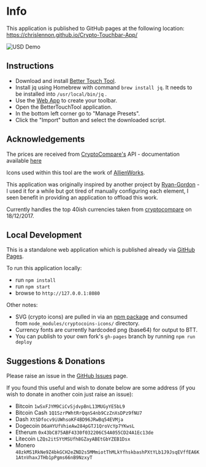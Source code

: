 # Info
This application is published to GitHub pages at the following location: https://chrislennon.github.io/Crypto-Touchbar-App/

![USD Demo](https://imgur.com/gallery/KAbyZ)

## Instructions
- Download and install [Better Touch Tool](https://www.boastr.net/).
- Install jq using Homebrew with command `brew install jq`. It needs to be installed into `/usr/local/bin/jq` .
- Use the [Web App](https://chrislennon.github.io/Crypto-Touchbar-App/) to create your toolbar.
- Open the BetterTouchTool application.
- In the bottom left corner go to "Manage Presets".
- Click the "Import" button and select the downloaded script.

## Acknowledgements
The prices are received from [CryptoCompare's](https://www.cryptocompare.com/) API - documentation available [here](https://www.cryptocompare.com/api/#)

Icons used within this tool are the work of [AllienWorks](https://github.com/allienworks/cryptocoins).

This application was originally inspired by another project by [Ryan-Gordon](https://github.com/Ryan-Gordon/Crypto-Touchbar) - I used it for a while but got tired of manually configuring each element, I seen benefit in providing an application to offload this work.

Currently handles the top 40ish currencies taken from [cryptocompare](https://www.cryptocompare.com/coins/#/usd) on 18/12/2017.

## Local Development

This is a standalone web application which is published already via [GitHub Pages](https://chrislennon.github.io/Crypto-Touchbar-App/).

To run this application locally:

- run `npm install`
- run `npm start`
- browse to `http://127.0.0.1:8080`

Other notes:

- SVG (crypto icons) are pulled in via an [npm package](https://www.npmjs.com/package/cryptocoins-icons) and consumed from `node_modules/cryptocoins-icons/` directory.
- Currency fonts are currently hardcoded png (base64) for output to BTT.
- You can publish to your own fork's `gh-pages` branch by running `npm run deploy`

## Suggestions & Donations

Please raise an issue in the [GitHub Issues](https://github.com/chrislennon/Crypto-Touchbar-App/issues) page.

If you found this useful and wish to donate below are some address (if you wish to donate in another coin just raise an issue):

- Bitcoin
`1wSxFJYM9CiCvSjdvpBnL13MUGyYE5bL9`
- Bitcoin Cash
`1Q1SzrPWhtRrQqnS4nb9CzZnXsDPz9fNU7`
- Dash
`XtSDfocv9iUWhsoKF4BD96JRwBq54EVMja`
- Dogecoin
`D6aHYUfVhieAw284pGTJ1QroVcYp7YKwsL`
- Etherum
`0x43bC875ABF4330f032206C54A055CD24A1Ec13de`
- Litecoin
`LZQs2itSYtMSUfh8GZayABEtGbYZEB1Dsx`
- Monero
`48zkMS1RkNe9Z4bkGCH2eZND2s5MMmiotThMLkYfhskbashPXtYLb1J9JsqEVffEA6K1AtnVhaxJTHb1pPgms66nB9NzxyT`
